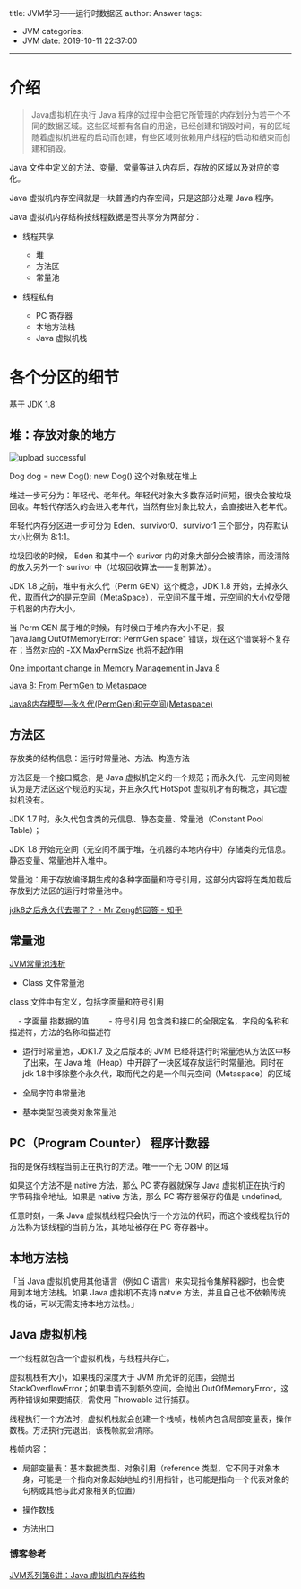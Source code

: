 title: JVM学习——运行时数据区
author: Answer
tags:
  - JVM
categories:
  - JVM
date: 2019-10-11 22:37:00
---
# 介绍

> Java虚拟机在执行 Java 程序的过程中会把它所管理的内存划分为若干个不同的数据区域。这些区域都有各自的用途，已经创建和销毁时间，有的区域随着虚拟机进程的启动而创建，有些区域则依赖用户线程的启动和结束而创建和销毁。

Java 文件中定义的方法、变量、常量等进入内存后，存放的区域以及对应的变化。

Java 虚拟机内存空间就是一块普通的内存空间，只是这部分处理 Java 程序。

Java 虚拟机内存结构按线程数据是否共享分为两部分：

- 线程共享
  - 堆
  - 方法区
  - 常量池

- 线程私有
  - PC 寄存器
  - 本地方法栈
  - Java 虚拟机栈
  

# 各个分区的细节

基于 JDK 1.8

## 堆：存放对象的地方



![upload successful](\images\java8heap.png)

Dog dog = new Dog();   new Dog() 这个对象就在堆上

堆进一步可分为：年轻代、老年代。年轻代对象大多数存活时间短，很快会被垃圾回收。年轻代存活久的会进入老年代，当然有些对象比较大，会直接进入老年代。

年轻代内存分区进一步可分为 Eden、survivor0、survivor1 三个部分，内存默认大小比例为 8:1:1。

垃圾回收的时候， Eden 和其中一个 surivor 内的对象大部分会被清除，而没清除的放入另外一个 surivor 中（垃圾回收算法——复制算法）。

JDK 1.8 之前，堆中有永久代（Perm GEN）这个概念，JDK 1.8 开始，去掉永久代，取而代之的是元空间（MetaSpace），元空间不属于堆，元空间的大小仅受限于机器的内存大小。

当 Perm GEN 属于堆的时候，有时候由于堆内存大小不足，报 "java.lang.OutOfMemoryError: PermGen space" 错误，现在这个错误将不复存在；当然对应的 -XX:MaxPermSize 也将不起作用

[One important change in Memory Management in Java 8](http://karunsubramanian.com/websphere/one-important-change-in-memory-management-in-java-8/)

[Java 8: From PermGen to Metaspace](https://dzone.com/articles/java-8-permgen-metaspace)

[Java8内存模型—永久代(PermGen)和元空间(Metaspace)](https://www.cnblogs.com/paddix/p/5309550.html)


## 方法区
存放类的结构信息：运行时常量池、方法、构造方法

方法区是一个接口概念，是 Java 虚拟机定义的一个规范；而永久代、元空间则被认为是方法区这个规范的实现，并且永久代 HotSpot 虚拟机才有的概念，其它虚拟机没有。

JDK 1.7 时，永久代包含类的元信息、静态变量、常量池（Constant Pool Table）；

JDK 1.8 开始元空间（元空间不属于堆，在机器的本地内存中）存储类的元信息。静态变量、常量池并入堆中。

常量池：用于存放编译期生成的各种字面量和符号引用，这部分内容将在类加载后存放到方法区的运行时常量池中。

[jdk8之后永久代去哪了？ - Mr Zeng的回答 - 知乎](
https://www.zhihu.com/question/39990490/answer/369690291)


## 常量池

[JVM常量池浅析](https://www.jianshu.com/p/cf78e68e3a99)

- Class 文件常量池

class 文件中有定义，包括字面量和符号引用
	 
     - 字面量 指数据的值
     
     - 符号引用 包含类和接口的全限定名，字段的名称和描述符，方法的名称和描述符

- 运行时常量池，JDK1.7 及之后版本的 JVM 已经将运行时常量池从方法区中移了出来，在 Java 堆（Heap）中开辟了一块区域存放运行时常量池。同时在 jdk 1.8中移除整个永久代，取而代之的是一个叫元空间（Metaspace）的区域

- 全局字符串常量池

- 基本类型包装类对象常量池


## PC（Program Counter） 程序计数器

指的是保存线程当前正在执行的方法。唯一一个无 OOM 的区域

如果这个方法不是 native 方法，那么 PC 寄存器就保存 Java 虚拟机正在执行的字节码指令地址。如果是 native 方法，那么 PC 寄存器保存的值是 undefined。

任意时刻，一条 Java 虚拟机线程只会执行一个方法的代码，而这个被线程执行的方法称为该线程的当前方法，其地址被存在 PC 寄存器中。


## 本地方法栈

「当 Java 虚拟机使用其他语言（例如 C 语言）来实现指令集解释器时，也会使用到本地方法栈。如果 Java 虚拟机不支持 natvie 方法，并且自己也不依赖传统栈的话，可以无需支持本地方法栈。」


## Java 虚拟机栈

一个线程就包含一个虚拟机栈，与线程共存亡。

虚拟机栈有大小，如果栈的深度大于 JVM 所允许的范围，会抛出 StackOverflowError；如果申请不到额外空间，会抛出 OutOfMemoryError，这两种错误如果要捕获，需使用 Throwable 进行捕获。

线程执行一个方法时，虚拟机栈就会创建一个栈帧，栈帧内包含局部变量表，操作数栈。方法执行完退出，该栈帧就会清除。

栈帧内容：

- 局部变量表：基本数据类型、对象引用（reference 类型，它不同于对象本身，可能是一个指向对象起始地址的引用指针，也可能是指向一个代表对象的句柄或其他与此对象相关的位置）

- 操作数栈

- 方法出口


### 博客参考

[JVM系列第6讲：Java 虚拟机内存结构](https://www.cnblogs.com/chanshuyi/p/jvm_serial_06_jvm_memory_model.html)